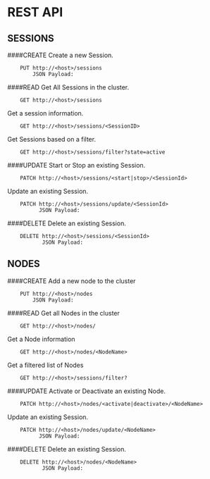 REST API
========

SESSIONS
--------
####CREATE
Create a new Session.   
```
    PUT http://<host>/sessions
        JSON Payload:  
```

####READ
Get All Sessions in the cluster.  
```
    GET http://<host>/sessions  
```

Get a session information.  
```
    GET http://<host>/sessions/<SessionID> 
```  

Get Sessions based on a filter.  
```    
    GET http://<host>/sessions/filter?state=active
```
   

####UPDATE
Start or Stop an existing Session.
```
    PATCH http://<host>/sessions/<start|stop>/<SessionId>
```
Update an existing Session.
```
    PATCH http://<host>/sessions/update/<SessionId>
          JSON Payload:  
```


####DELETE
Delete an existing Session.
```
    DELETE http://<host>/sessions/<SessionId>
           JSON Payload:  
```



NODES
-------
####CREATE
Add a new node to the cluster  
```
    PUT http://<host>/nodes
        JSON Payload:  
```

####READ
Get all Nodes in the cluster
```   
    GET http://<host>/nodes/
```
Get a Node information

```
    GET http://<host>/nodes/<NodeName>
```
Get a filtered list of Nodes
```
    GET http://<host>/sessions/filter?
```

####UPDATE
Activate or Deactivate an existing Node.
```
    PATCH http://<host>/nodes/<activate|deactivate>/<NodeName>
```
Update an existing Session.
```
    PATCH http://<host>/nodes/update/<NodeName>
          JSON Payload:  
```


####DELETE
Delete an existing Session.
```
    DELETE http://<host>/nodes/<NodeName>
           JSON Payload:  
```

